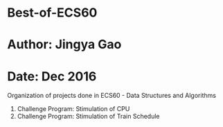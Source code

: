 # Best-of-ECS60

# Author: Jingya Gao
# Date: Dec 2016

 Organization of projects done in ECS60 - Data Structures and Algorithms 
   1) Challenge Program: Stimulation of CPU
   2) Challenge Program: Stimulation of Train Schedule
  
 
